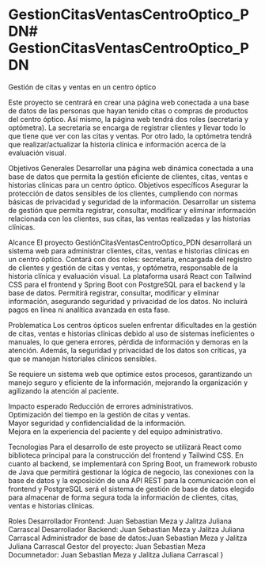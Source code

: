 # GestionCitasVentasCentroOptico_PDN# GestionCitasVentasCentroOptico_PDN

Gestión de citas y ventas en un centro óptico

Este proyecto se centrará en crear una página web conectada a una base de datos de las personas que hayan tenido citas o compras de productos del centro óptico. Así mismo, la página web tendrá dos roles (secretaria y optómetra). La secretaria se encarga de registrar clientes y llevar todo lo que tiene que ver con las citas y ventas. Por otro lado, la optómetra tendrá que realizar/actualizar la historia clínica e información acerca de la evaluación visual.

Objetivos Generales
Desarrollar una página web dinámica conectada a una base de datos que permita la gestión eficiente de clientes, citas, ventas e historias clínicas para un centro óptico.
Objetivos específicos
Asegurar la protección de datos sensibles de los clientes, cumpliendo con normas básicas de privacidad y seguridad de la información.
Desarrollar un sistema de gestión que permita registrar, consultar, modificar y eliminar información relacionada con los clientes, sus citas, las ventas realizadas y las historias clínicas.

Alcance
El proyecto GestiónCitasVentasCentroOptico_PDN desarrollará un sistema web para administrar clientes, citas, ventas e historias clínicas en un centro óptico. Contará con dos roles: secretaria, encargada del registro de clientes y gestión de citas y ventas, y optómetra, responsable de la historia clínica y evaluación visual. La plataforma usará React con Tailwind CSS para el frontend y Spring Boot con PostgreSQL para el backend y la base de datos. Permitirá registrar, consultar, modificar y eliminar información, asegurando seguridad y privacidad de los datos. No incluirá pagos en línea ni analítica avanzada en esta fase.

Problematica
Los centros ópticos suelen enfrentar dificultades en la gestión de citas, ventas e historias clínicas debido al uso de sistemas ineficientes o manuales, lo que genera errores, pérdida de información y demoras en la atención. Además, la seguridad y privacidad de los datos son críticas, ya que se manejan historiales clínicos sensibles.

Se requiere un sistema web que optimice estos procesos, garantizando un manejo seguro y eficiente de la información, mejorando la organización y agilizando la atención al paciente.

Impacto esperado
Reducción de errores administrativos.  
Optimización del tiempo en la gestión de citas y ventas.  
Mayor seguridad y confidencialidad de la información.  
Mejora en la experiencia del paciente y del equipo administrativo. 

Tecnologias
Para el desarrollo de este proyecto se utilizará React como biblioteca principal para la construcción del frontend y Tailwind CSS. En cuanto al backend, se implementará con Spring Boot, un framework robusto de Java que permitirá gestionar la lógica de negocio, las conexiones con la base de datos y la exposición de una API REST para la comunicación con el frontend y PostgreSQL será el sistema de gestión de base de datos elegido para almacenar de forma segura toda la información de clientes, citas, ventas e historias clínicas.

Roles
Desarrollador Frontend: Juan Sebastian Meza y Jalitza Juliana Carrascal 
Desarrollador Backend: Juan Sebastian Meza y Jalitza Juliana Carrascal 
Administrador de base de datos:Juan Sebastian Meza y Jalitza Juliana Carrascal 
Gestor del proyecto: Juan Sebastian Meza
Documnetador: Juan Sebastian Meza y Jalitza Juliana Carrascal }